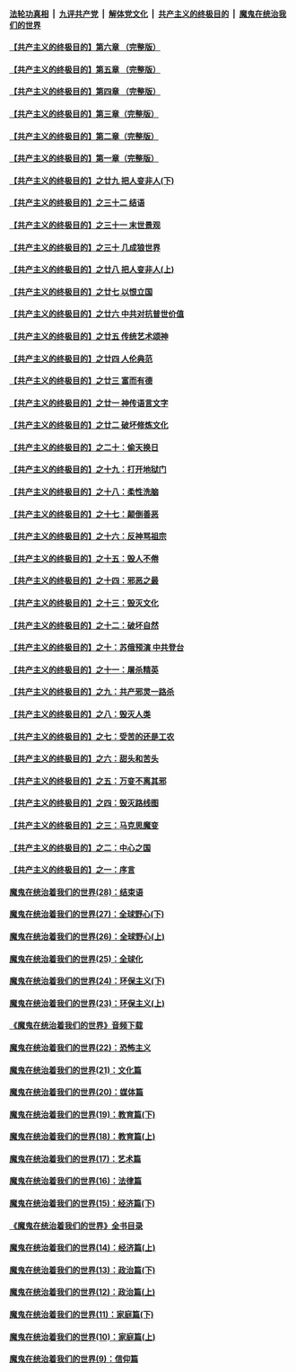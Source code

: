 ####  [法轮功真相](../../../../basic/blob/master/README.md?t=05250631) &nbsp;|&nbsp; [九评共产党](../../../../9ping.md/blob/master/README.md?t=05250631) &nbsp;|&nbsp; [解体党文化](../../../../jtdwh.md/blob/master/README.md?t=05250631)  &nbsp;|&nbsp; [共产主义的终极目的](../../../../gczydzjmd.md/blob/master/README.md?t=05250631) &nbsp;|&nbsp; [魔鬼在统治我们的世界](../../../../mgztzwmdsj.md/blob/master/README.md?t=05250631) 

#### [【共产主义的终极目的】第六章 （完整版）](../pages/nsc422/n11428913.md?t=05250631) 

#### [【共产主义的终极目的】第五章 （完整版）](../pages/nsc422/n11428912.md?t=05250631) 

#### [【共产主义的终极目的】第四章 （完整版）](../pages/nsc422/n11428907.md?t=05250631) 

#### [【共产主义的终极目的】第三章（完整版）](../pages/nsc422/n11428848.md?t=05250631) 

#### [【共产主义的终极目的】第二章（完整版）](../pages/nsc422/n11428831.md?t=05250631) 

#### [【共产主义的终极目的】第一章（完整版）](../pages/nsc422/n11417651.md?t=05250631) 

#### [【共产主义的终极目的】之廿九 把人变非人(下)](../pages/nsc422/n11344140.md?t=05250631) 

#### [【共产主义的终极目的】之三十二 结语](../pages/nsc422/n11360535.md?t=05250631) 

#### [【共产主义的终极目的】之三十一 末世景观](../pages/nsc422/n11351129.md?t=05250631) 

#### [【共产主义的终极目的】之三十 几成狼世界](../pages/nsc422/n11348280.md?t=05250631) 

#### [【共产主义的终极目的】之廿八 把人变非人(上)](../pages/nsc422/n11340492.md?t=05250631) 

#### [【共产主义的终极目的】之廿七 以恨立国](../pages/nsc422/n11336944.md?t=05250631) 

#### [【共产主义的终极目的】之廿六 中共对抗普世价值](../pages/nsc422/n11324785.md?t=05250631) 

#### [【共产主义的终极目的】之廿五 传统艺术颂神](../pages/nsc422/n11296396.md?t=05250631) 

#### [【共产主义的终极目的】之廿四 人伦典范](../pages/nsc422/n11296397.md?t=05250631) 

#### [【共产主义的终极目的】之廿三 富而有德](../pages/nsc422/n11283598.md?t=05250631) 

#### [【共产主义的终极目的】之廿一 神传语言文字](../pages/nsc422/n11263265.md?t=05250631) 

#### [【共产主义的终极目的】之廿二 破坏修炼文化](../pages/nsc422/n11245728.md?t=05250631) 

#### [【共产主义的终极目的】之二十：偷天换日](../pages/nsc422/n11238846.md?t=05250631) 

#### [【共产主义的终极目的】之十九：打开地狱门](../pages/nsc422/n11206376.md?t=05250631) 

#### [【共产主义的终极目的】之十八：柔性洗脑](../pages/nsc422/n11199994.md?t=05250631) 

#### [【共产主义的终极目的】之十七：颠倒善恶](../pages/nsc422/n11179782.md?t=05250631) 

#### [【共产主义的终极目的】之十六：反神骂祖宗](../pages/nsc422/n11166798.md?t=05250631) 

#### [【共产主义的终极目的】之十五：毁人不倦](../pages/nsc422/n11166792.md?t=05250631) 

#### [【共产主义的终极目的】之十四：邪恶之最](../pages/nsc422/n11150249.md?t=05250631) 

#### [【共产主义的终极目的】之十三：毁灭文化](../pages/nsc422/n11135227.md?t=05250631) 

#### [【共产主义的终极目的】之十二：破坏自然](../pages/nsc422/n11135214.md?t=05250631) 

#### [【共产主义的终极目的】之十：苏俄预演 中共登台](../pages/nsc422/n11118424.md?t=05250631) 

#### [【共产主义的终极目的】之十一：屠杀精英](../pages/nsc422/n11118442.md?t=05250631) 

#### [【共产主义的终极目的】之九：共产邪灵一路杀](../pages/nsc422/n11114139.md?t=05250631) 

#### [【共产主义的终极目的】之八：毁灭人类](../pages/nsc422/n11108503.md?t=05250631) 

#### [【共产主义的终极目的】之七：受苦的还是工农](../pages/nsc422/n11101809.md?t=05250631) 

#### [【共产主义的终极目的】之六：甜头和苦头](../pages/nsc422/n11096971.md?t=05250631) 

#### [【共产主义的终极目的】之五：万变不离其邪](../pages/nsc422/n11091285.md?t=05250631) 

#### [【共产主义的终极目的】之四：毁灭路线图](../pages/nsc422/n11086284.md?t=05250631) 

#### [【共产主义的终极目的】之三：马克思魔变](../pages/nsc422/n11061941.md?t=05250631) 

#### [【共产主义的终极目的】之二：中心之国](../pages/nsc422/n11047728.md?t=05250631) 

#### [【共产主义的终极目的】之一：序言](../pages/nsc422/n11086077.md?t=05250631) 

#### [魔鬼在统治着我们的世界(28)：结束语](../pages/nsc422/n10936246.md?t=05250631) 

#### [魔鬼在统治着我们的世界(27)：全球野心(下)](../pages/nsc422/n10928319.md?t=05250631) 

#### [魔鬼在统治着我们的世界(26)：全球野心(上)](../pages/nsc422/n10900318.md?t=05250631) 

#### [魔鬼在统治着我们的世界(25)：全球化](../pages/nsc422/n10788205.md?t=05250631) 

#### [魔鬼在统治着我们的世界(24)：环保主义(下)](../pages/nsc422/n10695307.md?t=05250631) 

#### [魔鬼在统治着我们的世界(23)：环保主义(上)](../pages/nsc422/n10688613.md?t=05250631) 

#### [《魔鬼在统治着我们的世界》音频下载](../pages/nsc422/n10635553.md?t=05250631) 

#### [魔鬼在统治着我们的世界(22)：恐怖主义](../pages/nsc422/n10614727.md?t=05250631) 

#### [魔鬼在统治着我们的世界(21)：文化篇](../pages/nsc422/n10597706.md?t=05250631) 

#### [魔鬼在统治着我们的世界(20)：媒体篇](../pages/nsc422/n10586579.md?t=05250631) 

#### [魔鬼在统治着我们的世界(19)：教育篇(下)](../pages/nsc422/n10564808.md?t=05250631) 

#### [魔鬼在统治着我们的世界(18)：教育篇(上)](../pages/nsc422/n10526970.md?t=05250631) 

#### [魔鬼在统治着我们的世界(17)：艺术篇](../pages/nsc422/n10499093.md?t=05250631) 

#### [魔鬼在统治着我们的世界(16)：法律篇](../pages/nsc422/n10485969.md?t=05250631) 

#### [魔鬼在统治着我们的世界(15)：经济篇(下)](../pages/nsc422/n10469975.md?t=05250631) 

#### [《魔鬼在统治着我们的世界》全书目录](../pages/nsc422/n10464261.md?t=05250631) 

#### [魔鬼在统治着我们的世界(14)：经济篇(上)](../pages/nsc422/n10457370.md?t=05250631) 

#### [魔鬼在统治着我们的世界(13)：政治篇(下)](../pages/nsc422/n10448270.md?t=05250631) 

#### [魔鬼在统治着我们的世界(12)：政治篇(上)](../pages/nsc422/n10444576.md?t=05250631) 

#### [魔鬼在统治着我们的世界(11)：家庭篇(下)](../pages/nsc422/n10440961.md?t=05250631) 

#### [魔鬼在统治着我们的世界(10)：家庭篇(上)](../pages/nsc422/n10435448.md?t=05250631) 

#### [魔鬼在统治着我们的世界(9)：信仰篇](../pages/nsc422/n10432159.md?t=05250631) 

